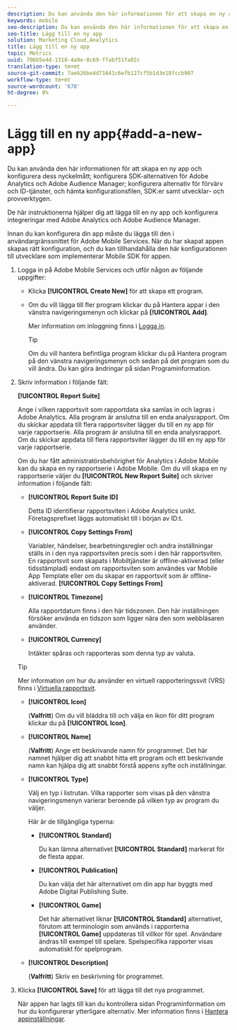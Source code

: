 ```yaml
---
description: Du kan använda den här informationen för att skapa en ny app och konfigurera dess nyckelmått, konfigurera SDK-alternativen för Adobe Analytics och Adobe Audience Manager, konfigurera alternativ för förvärv och ID-tjänster och hämta konfigurationsfilen, SDK:er samt utvecklings- och provverktygen.
keywords: mobile
seo-description: Du kan använda den här informationen för att skapa en ny app och konfigurera dess nyckelmått, konfigurera SDK-alternativen för Adobe Analytics och Adobe Audience Manager, konfigurera alternativ för förvärv och ID-tjänster och hämta konfigurationsfilen, SDK:er samt utvecklings- och provverktygen.
seo-title: Lägg till en ny app
solution: Marketing Cloud,Analytics
title: Lägg till en ny app
topic: Metrics
uuid: 706b5e4d-1318-4a9e-8c69-ffabf51fa02c
translation-type: tm+mt
source-git-commit: 7ae626be4d71641c6efb127cf5b1d3e18fccb907
workflow-type: tm+mt
source-wordcount: '678'
ht-degree: 0%

---
```



# Lägg till en ny app{#add-a-new-app}

Du kan använda den här informationen för att skapa en ny app och konfigurera dess nyckelmått; konfigurera SDK-alternativen för Adobe Analytics och Adobe Audience Manager; konfigurera alternativ för förvärv och ID-tjänster, och hämta konfigurationsfilen, SDK:er samt utvecklar- och provverktygen.

De här instruktionerna hjälper dig att lägga till en ny app och konfigurera integreringar med Adobe Analytics och Adobe Audience Manager.

Innan du kan konfigurera din app måste du lägga till den i användargränssnittet för Adobe Mobile Services. När du har skapat appen skapas rätt konfiguration, och du kan tillhandahålla den här konfigurationen till utvecklare som implementerar Mobile SDK för appen.

1. Logga in på Adobe Mobile Services och utför någon av följande uppgifter:

   * Klicka **[!UICONTROL Create New]** för att skapa ett program.
   * Om du vill lägga till fler program klickar du på Hantera appar i den vänstra navigeringsmenyn och klickar på **[!UICONTROL Add]**.

      Mer information om inloggning finns i [Logga in](/help/using/gs/gs-signin.md).

      >[!TIP]
      >
      >Om du vill hantera befintliga program klickar du på Hantera program på den vänstra navigeringsmenyn och sedan på det program som du vill ändra. Du kan göra ändringar på sidan Programinformation.

1. Skriv information i följande fält:

   **[!UICONTROL Report Suite]**

   Ange i vilken rapportsvit som rapportdata ska samlas in och lagras i Adobe Analytics. Alla program är anslutna till en enda analysrapport. Om du skickar appdata till flera rapportsviter lägger du till en ny app för varje rapportserie. Alla program är anslutna till en enda analysrapport. Om du skickar appdata till flera rapportsviter lägger du till en ny app för varje rapportserie.

   Om du har fått administratörsbehörighet för Analytics i Adobe Mobile kan du skapa en ny rapportserie i Adobe Mobile. Om du vill skapa en ny rapportserie väljer du **[!UICONTROL New Report Suite]** och skriver information i följande fält:

   * **[!UICONTROL Report Suite ID]**

      Detta ID identifierar rapportsviten i Adobe Analytics unikt. Företagsprefixet läggs automatiskt till i början av ID:t.

   * **[!UICONTROL Copy Settings From]**

      Variabler, händelser, bearbetningsregler och andra inställningar ställs in i den nya rapportsviten precis som i den här rapportsviten. En rapportsvit som skapats i Mobiltjänster är offline-aktiverad (eller tidsstämplad) endast om rapportsviten som användes var Mobile App Template eller om du skapar en rapportsvit som är offline-aktiverad. **[!UICONTROL Copy Settings From]**

   * **[!UICONTROL Timezone]**

      Alla rapportdatum finns i den här tidszonen. Den här inställningen försöker använda en tidszon som ligger nära den som webbläsaren använder.

   * **[!UICONTROL Currency]**

      Intäkter spåras och rapporteras som denna typ av valuta.
   >[!TIP]
   >
   >Mer information om hur du använder en virtuell rapporteringssvit (VRS) finns i [Virtuella rapportsvit](/help/using/manage-apps/c-mob-vrs.md).

   * **[!UICONTROL Icon]**

      (**Valfritt**) Om du vill bläddra till och välja en ikon för ditt program klickar du på **[!UICONTROL Icon]**.

   * **[!UICONTROL Name]**

      (**Valfritt**) Ange ett beskrivande namn för programmet. Det här namnet hjälper dig att snabbt hitta ett program och ett beskrivande namn kan hjälpa dig att snabbt förstå appens syfte och inställningar.

   * **[!UICONTROL Type]**

      Välj en typ i listrutan. Vilka rapporter som visas på den vänstra navigeringsmenyn varierar beroende på vilken typ av program du väljer.

      Här är de tillgängliga typerna:

      * **[!UICONTROL Standard]**

         Du kan lämna alternativet **[!UICONTROL Standard]** markerat för de flesta appar.

      * **[!UICONTROL Publication]**

         Du kan välja det här alternativet om din app har byggts med Adobe Digital Publishing Suite.

      * **[!UICONTROL Game]**

         Det här alternativet liknar **[!UICONTROL Standard]** alternativet, förutom att terminologin som används i rapporterna **[!UICONTROL Game]** uppdateras till villkor för spel. Användare ändras till exempel till spelare. Spelspecifika rapporter visas automatiskt för spelprogram.
   * **[!UICONTROL Description]**

      (**Valfritt**) Skriv en beskrivning för programmet.



1. Klicka **[!UICONTROL Save]** för att lägga till det nya programmet.

   När appen har lagts till kan du kontrollera sidan Programinformation om hur du konfigurerar ytterligare alternativ. Mer information finns i [Hantera appinställningar](/help/using/c-manage-app-settings/c-manage-app-settings.md).
